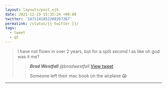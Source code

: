 ```yaml
---
layout: layouts/post.njk
date: 2021-12-15 15:35:24 +00:00
twitter: '1471141852208267267'
permalink: /status/{{ twitter }}/
tags: 
  - tweet
  - qt
---
```


> I have not flown in over 2 years, but for a split second I as like oh god was it me?
> 
> > <cite>**Brad Westfall** @bradwestfall</cite> [View tweet](https://twitter.com/bradwestfall/status/1470896226803531786)
> > 
> > Someone left their mac book on the airplane 😱

---
